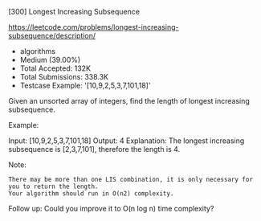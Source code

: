 [300] Longest Increasing Subsequence  

https://leetcode.com/problems/longest-increasing-subsequence/description/

* algorithms
* Medium (39.00%)
* Total Accepted:    132K
* Total Submissions: 338.3K
* Testcase Example:  '[10,9,2,5,3,7,101,18]'

Given an unsorted array of integers, find the length of longest increasing subsequence.

Example:


Input: [10,9,2,5,3,7,101,18]
Output: 4 
Explanation: The longest increasing subsequence is [2,3,7,101], therefore the length is 4. 

Note: 


	There may be more than one LIS combination, it is only necessary for you to return the length.
	Your algorithm should run in O(n2) complexity.


Follow up: Could you improve it to O(n log n) time complexity?

